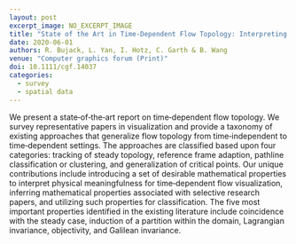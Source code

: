 ```yaml
---
layout: post
excerpt_image: NO_EXCERPT_IMAGE
title: "State of the Art in Time‐Dependent Flow Topology: Interpreting Physical Meaningfulness Through Mathematical Properties"
date: 2020-06-01
authors: R. Bujack, L. Yan, I. Hotz, C. Garth & B. Wang
venue: "Computer graphics forum (Print)"
doi: 10.1111/cgf.14037
categories:
  - survey
  - spatial data
---
```

We present a state‐of‐the‐art report on time‐dependent flow topology. We survey representative papers in visualization and provide a taxonomy of existing approaches that generalize flow topology from time‐independent to time‐dependent settings. The approaches are classified based upon four categories: tracking of steady topology, reference frame adaption, pathline classification or clustering, and generalization of critical points. Our unique contributions include introducing a set of desirable mathematical properties to interpret physical meaningfulness for time‐dependent flow visualization, inferring mathematical properties associated with selective research papers, and utilizing such properties for classification. The five most important properties identified in the existing literature include coincidence with the steady case, induction of a partition within the domain, Lagrangian invariance, objectivity, and Galilean invariance.
